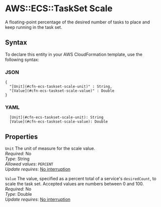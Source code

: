 # AWS::ECS::TaskSet Scale<a name="aws-properties-ecs-taskset-scale"></a>

A floating\-point percentage of the desired number of tasks to place and keep running in the task set\.

## Syntax<a name="aws-properties-ecs-taskset-scale-syntax"></a>

To declare this entity in your AWS CloudFormation template, use the following syntax:

### JSON<a name="aws-properties-ecs-taskset-scale-syntax.json"></a>

```
{
  "[Unit](#cfn-ecs-taskset-scale-unit)" : String,
  "[Value](#cfn-ecs-taskset-scale-value)" : Double
}
```

### YAML<a name="aws-properties-ecs-taskset-scale-syntax.yaml"></a>

```
  [Unit](#cfn-ecs-taskset-scale-unit): String
  [Value](#cfn-ecs-taskset-scale-value): Double
```

## Properties<a name="aws-properties-ecs-taskset-scale-properties"></a>

`Unit` <a name="cfn-ecs-taskset-scale-unit"></a>
The unit of measure for the scale value\.  
_Required_: No  
_Type_: String  
_Allowed values_: `PERCENT`  
_Update requires_: [No interruption](https://docs.aws.amazon.com/AWSCloudFormation/latest/UserGuide/using-cfn-updating-stacks-update-behaviors.html#update-no-interrupt)

`Value` <a name="cfn-ecs-taskset-scale-value"></a>
The value, specified as a percent total of a service's `desiredCount`, to scale the task set\. Accepted values are numbers between 0 and 100\.  
_Required_: No  
_Type_: Double  
_Update requires_: [No interruption](https://docs.aws.amazon.com/AWSCloudFormation/latest/UserGuide/using-cfn-updating-stacks-update-behaviors.html#update-no-interrupt)
